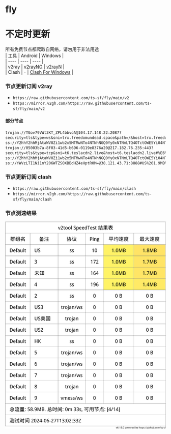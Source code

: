 # fly
# 不定时更新
所有免费节点都爬取自网络，请勿用于非法用途  
|  工具  | Android  | Windows  |  
|  ----  | ----   | ----  |  
| v2ray  | [v2rayNG](https://github.com/2dust/v2rayNG/releases) | [v2rayN](https://github.com/2dust/v2rayN/releases) |  
| Clash  | - | [Clash For Windows](https://github.com/2dust/clashN/releases) | 
  
### 节点更新订阅  v2ray
- `https://raw.githubusercontent.com/ts-sf/fly/main/v2`  
- `https://mirror.v2gh.com/https://raw.githubusercontent.com/ts-sf/fly/main/v2`  

#### 部分节点  
``` 
trojan://TGov79VWt3KT_ZPL4bbvoA@104.17.148.22:2087?security=tls&type=ws&sni=trx.freedomundead.space&path=/&host=trx.freedomundead.space#%E6%9C%AA%E7%9F%A5
ss://Y2hhY2hhMjAtaWV0Zi1wb2x5MTMwNTo4NTNhNGQ0Yy0xNTNmLTQ4OTctOWE5Yi04NTI4YjJiZmFmYjI=@46.232.123.37:10008#HK
trojan://05003b7a-8f03-41d5-b696-0119e8376a20@217.182.76.235:443?security=tls&type=tcp&sni=t6.teslacdn2.live&host=t6.teslacdn2.live#%E6%9C%AA%E7%9F%A52
ss://Y2hhY2hhMjAtaWV0Zi1wb2x5MTMwNTo4NTNhNGQ0Yy0xNTNmLTQ4OTctOWE5Yi04NTI4YjJiZmFmYjI=@46.232.123.37:10014#HK2
ss://YWVzLTI1Ni1nY206WTZSOXBBdHZ4eHptR0M=@38.121.43.71:8888#US%201.9MB%2Fs
```
### 节点更新订阅  clash
- `https://raw.githubusercontent.com/ts-sf/fly/main/clash`  
- `https://mirror.v2gh.com/https://raw.githubusercontent.com/ts-sf/fly/main/clash`  

### 节点测速结果
![image](traffic.png)
